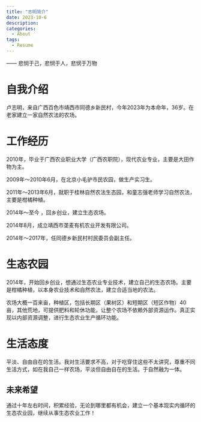 ```yaml
---
title: "志明简介"
date: 2023-10-6
description:
categories:
  - About
tags:
  - Resume
---
```


—— 悲悯于己，悲悯于人，悲悯于万物

# 自我介绍

卢志明，来自广西百色市靖西市同德乡新民村，今年2023年为本命年，36岁。在老家建立一家自然农法的农场。

# 工作经历

2010年，毕业于广西农业职业大学（广西农职院），现代农业专业，主要是大田作物为主。

2009年～2010年6月，在北京小毛驴市民农园，做生产实习生。

2011年～2013年6月，就职于桂林自然农法生态园，和童志强老师学习自然农法，主要是柑橘种植。

2014年～至今 ，回乡创业，建立生态农场。

2014年8月，成立靖西市垄麦有机农业开发有限公司。

2014年～2017年，任同德乡新民村村民委员会副主任。

# 生态农园

2014年，开始回乡创业，想通过生态农业专业技术，建立自己的生态农场。主要是柑橘种植，以本身农业技术和自然农法，建立合适当地的农法。

农场大概一百来亩，种植区，包括长期区（果树区）和短期区（短区作物）40亩，其他荒地，可提供肥料和轮休功能，让整个农场不依赖外部资源运作。真正实现以内部资源调整，进行生态农业生产循环功能。

# 生活态度

平淡、自由自在的生活。我对生活要求不高，对于吃穿住这些不太讲究，尊重不同生活方式，如在我自己一样农场，平淡但自由自在的生活。于自然融为一体。

## 未来希望

通过十年左右时间，积累经验，无论到哪里都有机会，建立一个基本现实内循环的生态农业园，继续从事生态农业工作！
